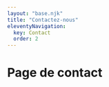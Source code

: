 ```yaml
---
layout: "base.njk"
title: "Contactez-nous"
eleventyNavigation:
  key: Contact
  order: 2
--- 
```


# Page de contact